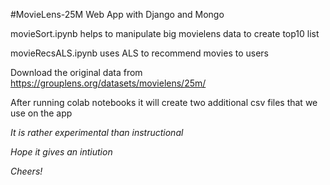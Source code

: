 #MovieLens-25M Web App with Django and Mongo

movieSort.ipynb helps to manipulate big movielens data to create top10 list

movieRecsALS.ipynb uses ALS to recommend movies to users

Download the original data from https://grouplens.org/datasets/movielens/25m/

After running colab notebooks it will create two additional csv files that we use on the app

_It is rather experimental than instructional_

_Hope it gives an intiution_

_Cheers!_
